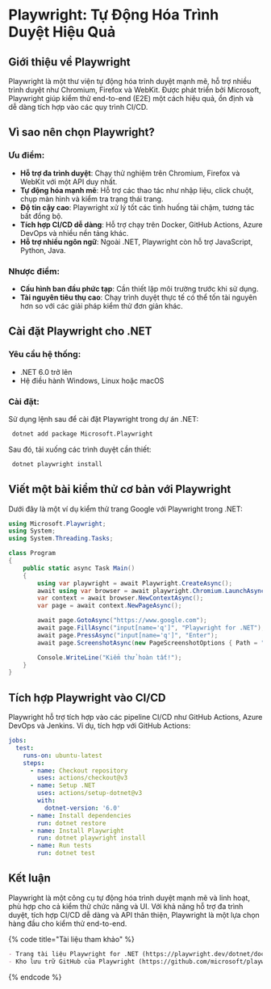 # Playwright: Tự Động Hóa Trình Duyệt Hiệu Quả

## Giới thiệu về Playwright

Playwright là một thư viện tự động hóa trình duyệt mạnh mẽ, hỗ trợ nhiều trình duyệt như Chromium, Firefox và WebKit. Được phát triển bởi Microsoft, Playwright giúp kiểm thử end-to-end (E2E) một cách hiệu quả, ổn định và dễ dàng tích hợp vào các quy trình CI/CD.

## Vì sao nên chọn Playwright?

### Ưu điểm:

* **Hỗ trợ đa trình duyệt**: Chạy thử nghiệm trên Chromium, Firefox và WebKit với một API duy nhất.
* **Tự động hóa mạnh mẽ**: Hỗ trợ các thao tác như nhập liệu, click chuột, chụp màn hình và kiểm tra trạng thái trang.
* **Độ tin cậy cao**: Playwright xử lý tốt các tình huống tải chậm, tương tác bất đồng bộ.
* **Tích hợp CI/CD dễ dàng**: Hỗ trợ chạy trên Docker, GitHub Actions, Azure DevOps và nhiều nền tảng khác.
* **Hỗ trợ nhiều ngôn ngữ**: Ngoài .NET, Playwright còn hỗ trợ JavaScript, Python, Java.

### Nhược điểm:

* **Cấu hình ban đầu phức tạp**: Cần thiết lập môi trường trước khi sử dụng.
* **Tài nguyên tiêu thụ cao**: Chạy trình duyệt thực tế có thể tốn tài nguyên hơn so với các giải pháp kiểm thử đơn giản khác.

## Cài đặt Playwright cho .NET

### Yêu cầu hệ thống:

* .NET 6.0 trở lên
* Hệ điều hành Windows, Linux hoặc macOS

### Cài đặt:

Sử dụng lệnh sau để cài đặt Playwright trong dự án .NET:

```bash
 dotnet add package Microsoft.Playwright
```

Sau đó, tải xuống các trình duyệt cần thiết:

```bash
 dotnet playwright install
```

## Viết một bài kiểm thử cơ bản với Playwright

Dưới đây là một ví dụ kiểm thử trang Google với Playwright trong .NET:

```csharp
using Microsoft.Playwright;
using System;
using System.Threading.Tasks;

class Program
{
    public static async Task Main()
    {
        using var playwright = await Playwright.CreateAsync();
        await using var browser = await playwright.Chromium.LaunchAsync(new BrowserTypeLaunchOptions { Headless = false });
        var context = await browser.NewContextAsync();
        var page = await context.NewPageAsync();

        await page.GotoAsync("https://www.google.com");
        await page.FillAsync("input[name='q']", "Playwright for .NET");
        await page.PressAsync("input[name='q']", "Enter");
        await page.ScreenshotAsync(new PageScreenshotOptions { Path = "screenshot.png" });

        Console.WriteLine("Kiểm thử hoàn tất!");
    }
}
```

## Tích hợp Playwright vào CI/CD

Playwright hỗ trợ tích hợp vào các pipeline CI/CD như GitHub Actions, Azure DevOps và Jenkins. Ví dụ, tích hợp với GitHub Actions:

```yaml
jobs:
  test:
    runs-on: ubuntu-latest
    steps:
      - name: Checkout repository
        uses: actions/checkout@v3
      - name: Setup .NET
        uses: actions/setup-dotnet@v3
        with:
          dotnet-version: '6.0'
      - name: Install dependencies
        run: dotnet restore
      - name: Install Playwright
        run: dotnet playwright install
      - name: Run tests
        run: dotnet test
```

## Kết luận

Playwright là một công cụ tự động hóa trình duyệt mạnh mẽ và linh hoạt, phù hợp cho cả kiểm thử chức năng và UI. Với khả năng hỗ trợ đa trình duyệt, tích hợp CI/CD dễ dàng và API thân thiện, Playwright là một lựa chọn hàng đầu cho kiểm thử end-to-end.

{% code title="Tài liệu tham khảo" %}
```markdown
- Trang tài liệu Playwright for .NET (https://playwright.dev/dotnet/docs/intro)
- Kho lưu trữ GitHub của Playwright (https://github.com/microsoft/playwright-dotnet)
```
{% endcode %}

